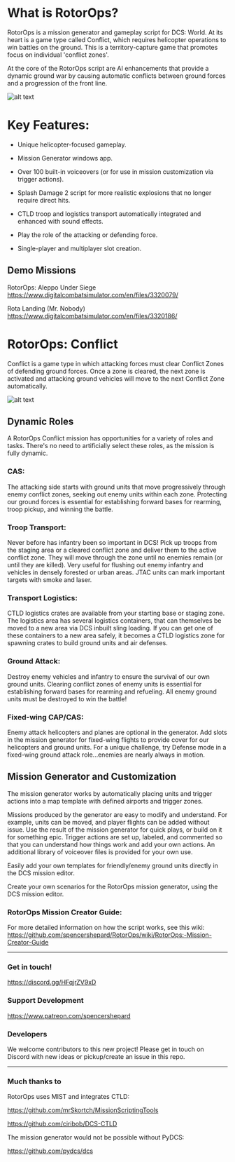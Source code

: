 # What is RotorOps?
RotorOps is a mission generator and gameplay script for DCS: World.  At its heart is a game type called Conflict, which requires helicopter operations to win battles on the ground.  This is a territory-capture game that promotes focus on individual 'conflict zones'.

At the core of the RotorOps script are AI enhancements that provide a dynamic ground war by causing automatic conflicts between ground forces and a progression of the front line.

![alt text](https://github.com/spencershepard/RotorOps/blob/main/documentation/images/rotorops%20ss%200_3.PNG?raw=true)

# Key Features:
- Unique helicopter-focused gameplay.

- Mission Generator windows app.

- Over 100 built-in voiceovers (or for use in mission customization via trigger actions).

- Splash Damage 2 script for more realistic explosions that no longer require direct hits.

- CTLD troop and logistics transport automatically integrated and enhanced with sound effects.

- Play the role of the attacking or defending force.

- Single-player and multiplayer slot creation.

## Demo Missions
RotorOps: Aleppo Under Siege  https://www.digitalcombatsimulator.com/en/files/3320079/

Rota Landing (Mr. Nobody) https://www.digitalcombatsimulator.com/en/files/3320186/


# RotorOps: Conflict
Conflict is a game type in which attacking forces must clear Conflict Zones of defending ground forces. Once a zone is cleared, the next zone is activated and attacking ground vehicles will move to the next Conflict Zone automatically.

![alt text](https://raw.githubusercontent.com/spencershepard/RotorOps/develop/documentation/images/rotorops%20conflict%20zones.png?raw=true)

## Dynamic Roles
A RotorOps Conflict mission has opportunities for a variety of roles and tasks. There's no need to artificially select these roles, as the mission is fully dynamic.  

### CAS:
The attacking side starts with ground units that move progressively through enemy conflict zones, seeking out enemy units within each zone.  Protecting our ground forces is essential for establishing forward bases for rearming, troop pickup, and winning the battle.  

### Troop Transport:
Never before has infantry been so important in DCS!   Pick up troops from the staging area or a cleared conflict zone and deliver them to the active conflict zone.  They will move through the zone until no enemies remain (or until they are killed).  Very useful for flushing out enemy infantry and vehicles in densely forested or urban areas.  JTAC units can mark important targets with smoke and laser.

### Transport Logistics:
CTLD logistics crates are available from your starting base or staging zone.  The logistics area has several logistics containers, that can themselves be moved to a new area via DCS inbuilt sling loading.  If you can get one of these containers to a new area safely, it becomes a CTLD logistics zone for spawning crates to build ground units and air defenses.

### Ground Attack:
Destroy enemy vehicles and infantry to ensure the survival of our own ground units.  Clearing conflict zones of enemy units is essential for establishing forward bases for rearming and refueling. All enemy ground units must be destroyed to win the battle!

### Fixed-wing CAP/CAS:
Enemy attack helicopters and planes are optional in the generator.  Add slots in the mission generator for fixed-wing flights to provide cover for our helicopters and ground units. For a unique challenge, try Defense mode in a fixed-wing ground attack role...enemies are nearly always in motion.

## Mission Generator and Customization
The mission generator works by automatically placing units and trigger actions into a map template with defined airports and trigger zones.  

Missions produced by the generator are easy to modify and understand.  For example, units can be moved, and player flights can be added without issue. Use the result of the mission generator for quick plays, or build on it for something epic.  Trigger actions are set up, labeled, and commented so that you can understand how things work and add your own actions.  An additional library of voiceover files is provided for your own use.

Easily add your own templates for friendly/enemy ground units directly in the DCS mission editor.

Create your own scenarios for the RotorOps mission generator,  using the DCS mission editor.

### RotorOps Mission Creator Guide:
For more detailed information on how the script works, see this wiki:
https://github.com/spencershepard/RotorOps/wiki/RotorOps:-Mission-Creator-Guide

***

### Get in touch!

https://discord.gg/HFqjrZV9xD

### Support Development

https://www.patreon.com/spencershepard

### Developers
We welcome contributors to this new project!  Please get in touch on Discord with new ideas or pickup/create an issue in this repo.  


***
### Much thanks to
RotorOps uses MIST and integrates CTLD:

https://github.com/mrSkortch/MissionScriptingTools

https://github.com/ciribob/DCS-CTLD

The mission generator would not be possible without PyDCS:

https://github.com/pydcs/dcs
